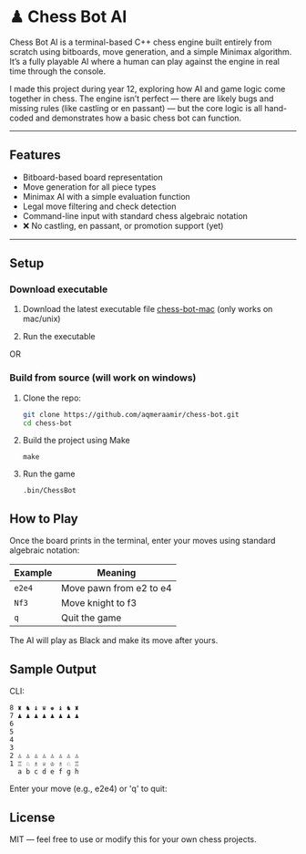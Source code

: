 # ♟ Chess Bot AI

Chess Bot AI is a terminal-based C++ chess engine built entirely from scratch using bitboards, move generation, and a simple Minimax algorithm. It’s a fully playable AI where a human can play against the engine in real time through the console.

I made this project during year 12, exploring how AI and game logic come together in chess. The engine isn’t perfect — there are likely bugs and missing rules (like castling or en passant) — but the core logic is all hand-coded and demonstrates how a basic chess bot can function.

---

## Features

- Bitboard-based board representation
- Move generation for all piece types
- Minimax AI with a simple evaluation function
- Legal move filtering and check detection
- Command-line input with standard chess algebraic notation
- ❌ No castling, en passant, or promotion support (yet)

---

## Setup

### Download executable
1. Download the latest executable file [chess-bot-mac](https://github.com/aqmeraamir/chess-bot/releases/download/1.0/chess-bot-mac) (only works on mac/unix)

2. Run the executable 

OR

### Build from source (will work on windows)

1. Clone the repo:
   ```bash
   git clone https://github.com/aqmeraamir/chess-bot.git
   cd chess-bot
   ```

2. Build the project using Make
    ```
    make
    ```


3. Run the game
    ```
    .bin/ChessBot
    ```

## How to Play
Once the board prints in the terminal, enter your moves using standard algebraic notation:

| Example | Meaning                 |
| ------- | ----------------------- |
| `e2e4`  | Move pawn from e2 to e4 |
| `Nf3`   | Move knight to f3       |
| `q`     | Quit the game           |

The AI will play as Black and make its move after yours.

## Sample Output

CLI:

```
8 ♜ ♞ ♝ ♛ ♚ ♝ ♞ ♜
7 ♟ ♟ ♟ ♟ ♟ ♟ ♟ ♟
6
5
4
3
2 ♙ ♙ ♙ ♙ ♙ ♙ ♙ ♙
1 ♖ ♘ ♗ ♕ ♔ ♗ ♘ ♖
  a b c d e f g h
```

Enter your move (e.g., e2e4) or 'q' to quit:

## License
MIT — feel free to use or modify this for your own chess projects.